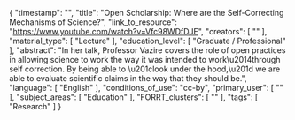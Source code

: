 {
    "timestamp": "",
    "title": "Open Scholarship: Where are the Self-Correcting Mechanisms of Science?",
    "link_to_resource": "https://www.youtube.com/watch?v=Vfc98WDfDJE",
    "creators": [
        ""
    ],
    "material_type": [
        "Lecture"
    ],
    "education_level": [
        "Graduate / Professional"
    ],
    "abstract": "In her talk, Professor Vazire covers the role of open practices in allowing science to work the way it was intended to work\u2014through self correction. By being able to \u201clook under the hood,\u201d we are able to evaluate scientific claims in the way that they should be.",
    "language": [
        "English"
    ],
    "conditions_of_use": "cc-by",
    "primary_user": [
        ""
    ],
    "subject_areas": [
        "Education"
    ],
    "FORRT_clusters": [
        ""
    ],
    "tags": [
        "Research"
    ]
}